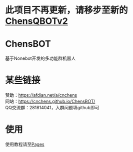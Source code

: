 # 此项目不再更新，请移步至新的[ChensQBOTv2](https://github.com/cnchens/ChensQBOTv2)

# ChensBOT
基于Nonebot开发的多功能群机器人

# 某些链接
赞助：https://afdian.net/a/cnchens
<br>
网站：https://cnchens.github.io/ChensBOT/
<br>
QQ交流群：281814041，入群问题填github即可

# 使用
使用教程请至[Pages](https://cnchens.github.io/ChensBOT/)
